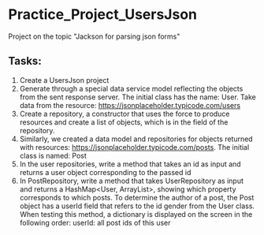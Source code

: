 # Practice_Project_UsersJson
Project on the topic "Jackson for parsing json forms" 

## Tasks: 
1. Create a UsersJson project
 2. Generate through a special data service model reflecting the objects from the sent response server. 
The initial class has the name: User. Take data from the resource: https://jsonplaceholder.typicode.com/users 
3. Create a repository, a constructor that uses the force to produce resources and create a list of objects, which is in the field of the repository.
 4. Similarly, we created a data model and repositories for objects returned with resources: https://jsonplaceholder.typicode.com/posts. The initial class is named: Post
5. In the user repositories, write a method that takes an id as input and returns a user object corresponding to the passed id 
6. In PostRepository, write a method that takes UserRepository as input and returns a HashMap<User, ArrayList<Post>>, showing which property corresponds to which posts. 
To determine the author of a post, the Post object has a userId field that refers to the id gender from the User class. When testing this method, a dictionary is displayed on the screen in the following order: userId: all post ids of this user

